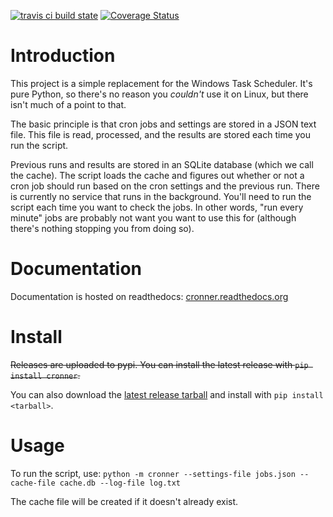 [![travis ci build state](https://travis-ci.org/mtik00/cronner.svg?branch=master)](https://travis-ci.org/mtik00/cronner)
[![Coverage Status](https://coveralls.io/repos/mtik00/cronner/badge.svg)](https://coveralls.io/r/mtik00/cronner)

Introduction
============

This project is a simple replacement for the Windows Task Scheduler.  It's
pure Python, so there's no reason you *couldn't* use it on Linux, but there
isn't much of a point to that.

The basic principle is that cron jobs and settings are stored in a JSON text
file.  This file is read, processed, and the results are stored each time you
run the script.

Previous runs and results are stored in an SQLite database (which we call the
cache).  The script loads the cache and figures out whether or not a cron job
should run based on the cron settings and the previous run.  There is currently
no service that runs in the background.  You'll need to run the script each time
you want to check the jobs.  In other words, "run every minute" jobs are probably
not want you want to use this for (although there's nothing stopping you from
doing so).

Documentation
=============

Documentation is hosted on readthedocs: [cronner.readthedocs.org](http://cronner.readthedocs.org/en/latest/)

Install
=======

~~Releases are uploaded to pypi.  You can install the latest release with ``pip install cronner``.~~

You can also download the [latest release tarball](https://github.com/mtik00/cronner/releases/latest) and install with ``pip install <tarball>``.

Usage
=====

To run the script, use: `python -m cronner --settings-file jobs.json --cache-file
    cache.db --log-file log.txt`

The cache file will be created if it doesn't already exist.

